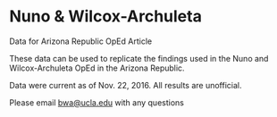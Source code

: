 # Nuno & Wilcox-Archuleta
Data for Arizona Republic OpEd Article

These data can be used to replicate the findings used in the Nuno and Wilcox-Archuleta OpEd in the Arizona Republic. 

Data were current as of Nov. 22, 2016. All results are unofficial. 

Please email bwa@ucla.edu with any questions
